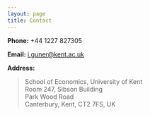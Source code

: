 ```yaml
---
layout: page
title: Contact
---
```


**Phone:**   +44 1227 827305

**Email:**   i.guner@kent.ac.uk 

**Address:** 

> School of Economics, University of Kent <br> Room 247, Sibson Building <br> Park Wood Road <br>Canterbury, Kent, CT2 7FS, UK
